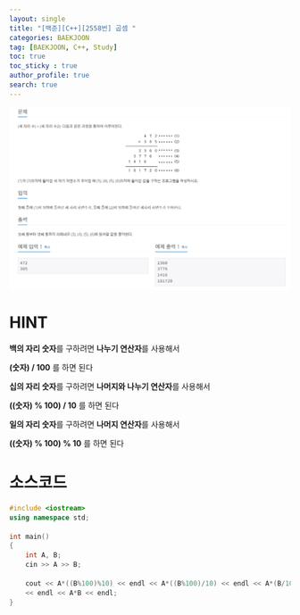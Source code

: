 ```yaml
---
layout: single
title: "[백준][C++][2558번] 곱셈 "
categories: BAEKJOON
tag: [BAEKJOON, C++, Study]
toc: true
toc_sticky : true
author_profile: true
search: true
---
```


![2588](https://github.com/Heo-jaehyeon/Heo-jaehyeon.github.io/blob/master/images/BAEKJOON/2588.PNG?raw=true)

# HINT

**백의 자리 숫자**를 구하려면 **나누기 연산자**를 사용해서

**(숫자) / 100** 를 하면 된다   



**십의 자리 숫자**를 구하려면 **나머지와 나누기 연산자**를 사용해서

**((숫자) % 100) / 10** 를 하면 된다   



**일의 자리 숫자**를 구하려면 **나머지 연산자**를 사용해서

**((숫자) % 100) % 10** 를 하면 된다   



# 소스코드

```c++
#include <iostream>
using namespace std;

int main()
{
	int A, B;
	cin >> A >> B;
	
	cout << A*((B%100)%10) << endl << A*((B%100)/10) << endl << A*(B/100)\
	<< endl << A*B << endl;
}
```

